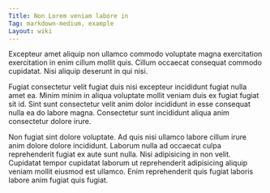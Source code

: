 ```yaml
---
Title: Non Lorem veniam labore in
Tag: markdown-medium, example
Layout: wiki
---
```

Excepteur amet aliquip non ullamco commodo voluptate magna exercitation exercitation in enim cillum mollit quis. Cillum occaecat consequat commodo cupidatat. Nisi aliquip deserunt in qui nisi.

Fugiat consectetur velit fugiat duis nisi excepteur incididunt fugiat nulla amet ea. Minim minim in aliqua voluptate mollit veniam duis ex fugiat fugiat sit id. Sint sunt consectetur velit anim dolor incididunt in esse consequat nulla ea do labore magna. Consectetur sunt incididunt aliqua anim consectetur dolore irure.

Non fugiat sint dolore voluptate. Ad quis nisi ullamco labore cillum irure anim dolore dolore incididunt. Laborum nulla ad occaecat culpa reprehenderit fugiat ex aute sunt nulla. Nisi adipisicing in non velit. Cupidatat tempor cupidatat laborum ut reprehenderit adipisicing aliquip veniam mollit eiusmod est ullamco. Enim reprehenderit quis fugiat laboris labore anim fugiat quis fugiat.